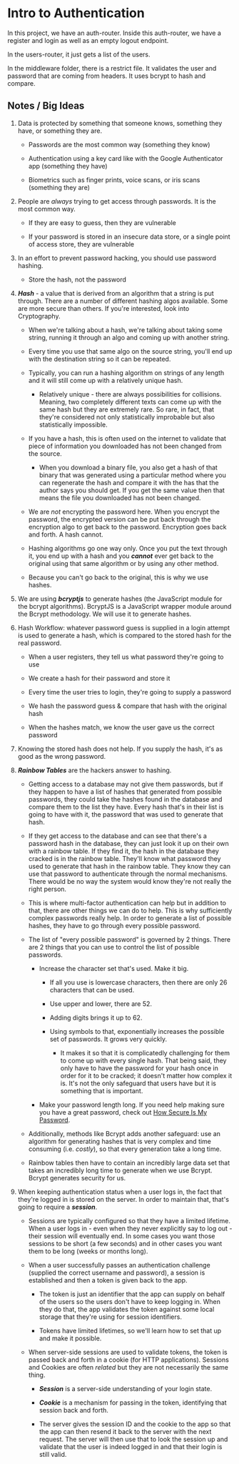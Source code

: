 # Intro to Authentication
In this project, we have an auth-router. Inside this auth-router, we have a register and login as well as an empty logout endpoint.

In the users-router, it just gets a list of the users. 

In the middleware folder, there is a restrict file. It validates the user and password that are coming from headers. It uses bcrypt to hash and compare.

## Notes / Big Ideas

1. Data is protected by something that someone knows, something they have, or something they are. 
    
    * Passwords are the most common way (something they know)

    * Authentication using a key card like with the Google Authenticator app (something they have)

    * Biometrics such as finger prints, voice scans, or iris scans (something they are)

2. People are _always_ trying to get access through passwords. It is the most common way. 

    * If they are easy to guess, then they are vulnerable

    * If your password is stored in an insecure data store, or a single point of access store, they are vulnerable

3. In an effort to prevent password hacking, you should use password hashing. 

    * Store the hash, not the password

4. **_Hash_** - a value that is derived from an algorithm that a string is put through.  There are a number of different hashing algos available. Some are more secure than others. If you're interested, look into Cryptography.

    * When we're talking about a hash, we're talking about taking some string, running it through an algo and coming up with another string. 

    * Every time you use that same algo on the source string, you'll end up with the destination string so it can be repeated. 

    * Typically, you can run a hashing algorithm on strings of any length and it will still come up with a relatively unique hash.

        * Relatively unique - there are always possibilities for collisions. Meaning, two completely different texts can come up with the same hash but they are extremely rare. So rare, in fact, that they're considered not only statistically improbable but also statistically impossible.

    * If you have a hash, this is often used on the internet to validate that piece of information you downloaded has not been changed from the source.

        * When you download a binary file, you also get a hash of that binary that was generated using a particular method where you can regenerate the hash and compare it with the has that the author says you should get. If you get the same value then that means the file you downloaded has not been changed. 

    * We are _not_ encrypting the password here. When you encrypt the password, the encrypted version can be put back through the encryption algo to get back to the password. Encryption goes back and forth. A hash cannot.

    * Hashing algorithms go one way only. Once you put the text through it, you end up with a hash and you **_cannot_** ever get back to the original using that same algorithm or by using any other method.

    * Because you can't go back to the original, this is why we use hashes.

5. We are using **_bcryptjs_** to generate hashes (the JavaScript module for the bcrypt algorithms). BcryptJS is a JavaScript wrapper module around the Bcrypt methodology. We will use it to generate hashes.

6. Hash Workflow: whatever password guess is supplied in a login attempt is used to generate a hash, which is compared to the stored hash for the real password.

    * When a user registers, they tell us what password they're going to use

    * We create a hash for their password and store it

    * Every time the user tries to login, they're going to supply a password

    * We hash the password guess & compare that hash with the original hash

    * When the hashes match, we know the user gave us the correct password

7. Knowing the stored hash does not help. If you supply the hash, it's as good as the wrong password. 

8. **_Rainbow Tables_** are the hackers answer to hashing. 

    * Getting access to a database may not give them passwords, but if they happen to have a list of hashes that generated from possible passwords, they could take the hashes found in the database and compare them to the list they have. Every hash that's in their list is going to have with it, the password that was used to generate that hash. 

    * If they get access to the database and can see that there's a password hash in the database, they can just look it up on their own with a rainbow table. If they find it, the hash in the database they cracked is in the rainbow table. They'll know what password they used to generate that hash in the rainbow table. They know they can use that password to authenticate through the normal mechanisms. There would be no way the system would know they're not really the right person. 

    * This is where multi-factor authentication can help but in addition to that, there are other things we can do to help. This is why sufficiently complex passwords really help. In order to generate a list of possible hashes, they have to go through every possible password. 

    * The list of "every possible password" is governed by 2 things. There are 2 things that you can use to control the list of possible passwords. 

        * Increase the character set that's used. Make it big.

            * If all you use is lowercase characters, then there are only 26 characters that can be used. 
            
            * Use upper and lower, there are 52. 
            
            * Adding digits brings it up to 62. 

            * Using symbols to that, exponentially increases the possible set of passwords. It grows very quickly.  
                
                * It makes it so that it is complicatedly challenging for them to come up with every single hash. That being said, they only have to have the password for your hash once in order for it to be cracked; it doesn't matter how complex it is. It's not the only safeguard that users have but it is something that is important. 

        * Make your password length long. If you need help making sure you have a great password, check out [How Secure Is My Password](howsecureismypassword.net).

    * Additionally, methods like Bcrypt adds another safeguard: use an algorithm for generating hashes that is very complex and time consuming (i.e. _costly_), so that every generation take a long time.

    * Rainbow tables then have to contain an incredibly large data set that takes an incredibly long time to generate when we use Bcrypt. Bcrypt generates security for us.

9. When keeping authentication status when a user logs in, the fact that they're logged in is stored on the server. In order to maintain that, that's going to require a **_session_**. 

    * Sessions are typically configured so that they have a limited lifetime. When a user logs in - even when they never explicitly say to log out - their session will eventually end. In some cases you want those sessions to be short (a few seconds) and in other cases you want them to be long (weeks or months long). 

    * When a user successfully passes an authentication challenge (supplied the correct username and password), a session is established and then a token is given back to the app. 

        * The token is just an identifier that the app can supply on behalf of the users so the users don't have to keep logging in. When they do that, the app validates the token against some local storage that they're using for session identifiers. 

        * Tokens have limited lifetimes, so we'll learn how to set that up and make it possible. 

    * When server-side sessions are used to validate tokens, the token is passed back and forth in a cookie (for HTTP applications). Sessions and Cookies are often _related_ but they are not necessarily the same thing. 

        * **_Session_** is a server-side understanding of your login state. 

        * **_Cookie_** is a mechanism for passing in the token, identifying that session back and forth. 

        * The server gives the session ID and the cookie to the app so that the app can then resend it back to the server with the next request. The server will then use that to look the session up and validate that the user is indeed logged in and that their login is still valid. 